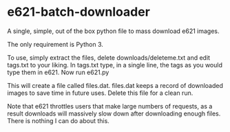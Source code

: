 # e621-batch-downloader
A single, simple, out of the box python file to mass download e621 images.

The only requirement is Python 3.

To use, simply extract the files, delete downloads/deleteme.txt and edit tags.txt to your liking. 
In tags.txt type, in a single line, the tags as you would type them in e621.
Now run e621.py

This will create a file called files.dat.
files.dat keeps a record of downloaded images to save time in future uses. Delete this file for a clean run.

Note that e621 throttles users that make large numbers of requests, as a result downloads will massively slow down after downloading enough files. There is nothing I can do about this.
